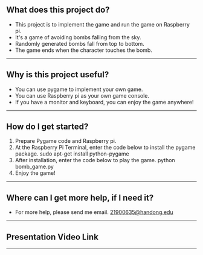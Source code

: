## __What does this project do?__

* This project is to implement the game and run the game on Raspberry pi.
* It's a game of avoiding bombs falling from the sky.
* Randomly generated bombs fall from top to bottom. 
* The game ends when the character touches the bomb.

* * *

## __Why is this project useful?__

* You can use pygame to implement your own game.
* You can use Raspberry pi as your own game console.
* If you have a monitor and keyboard, you can enjoy the game anywhere!

* * *

## __How do I get started?__

1. Prepare Pygame code and Raspberry pi.
2. At the Raspberry Pi Terminal, enter the code below to install the pygame package.
    sudo apt-get install python-pygame
3. After installation, enter the code below to play the game.
    python bomb_game.py
4. Enjoy the game!

* * *

## __Where can I get more help, if I need it?__

* For more help, please send me email. 21900635@handong.edu

* * *

## __Presentation Video Link__



* * *
